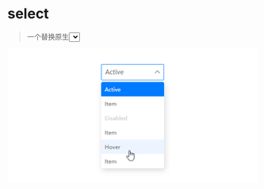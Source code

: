 # select
> 一个替换原生<select>的jQuery插件，支持自定义css样式

![demo preview](https://github.com/shulkme/select/blob/master/preview.png)
